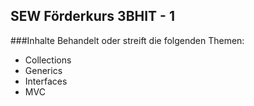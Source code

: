 ## SEW Förderkurs 3BHIT - 1
###Inhalte
Behandelt oder streift die folgenden Themen:
* Collections
* Generics
* Interfaces
* MVC
